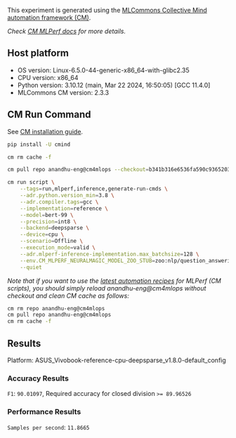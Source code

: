 This experiment is generated using the [MLCommons Collective Mind automation framework (CM)](https://github.com/mlcommons/ck).

*Check [CM MLPerf docs](https://mlcommons.github.io/inference) for more details.*

## Host platform

* OS version: Linux-6.5.0-44-generic-x86_64-with-glibc2.35
* CPU version: x86_64
* Python version: 3.10.12 (main, Mar 22 2024, 16:50:05) [GCC 11.4.0]
* MLCommons CM version: 2.3.3

## CM Run Command

See [CM installation guide](https://github.com/mlcommons/ck/blob/master/docs/installation.md).

```bash
pip install -U cmind

cm rm cache -f

cm pull repo anandhu-eng@cm4mlops --checkout=b341b316e6536fa590c936520301d93b42b0b858

cm run script \
	--tags=run,mlperf,inference,generate-run-cmds \
	--adr.python.version_min=3.8 \
	--adr.compiler.tags=gcc \
	--implementation=reference \
	--model=bert-99 \
	--precision=int8 \
	--backend=deepsparse \
	--device=cpu \
	--scenario=Offline \
	--execution_mode=valid \
	--adr.mlperf-inference-implementation.max_batchsize=128 \
	--env.CM_MLPERF_NEURALMAGIC_MODEL_ZOO_STUB=zoo:nlp/question_answering/obert-large/pytorch/huggingface/squad/pruned95_quant-none-vnni \
	--quiet
```
*Note that if you want to use the [latest automation recipes](https://access.cknowledge.org/playground/?action=scripts) for MLPerf (CM scripts),
 you should simply reload anandhu-eng@cm4mlops without checkout and clean CM cache as follows:*

```bash
cm rm repo anandhu-eng@cm4mlops
cm pull repo anandhu-eng@cm4mlops
cm rm cache -f

```

## Results

Platform: ASUS_Vivobook-reference-cpu-deepsparse_v1.8.0-default_config

### Accuracy Results 
`F1`: `90.01097`, Required accuracy for closed division `>= 89.96526`

### Performance Results 
`Samples per second`: `11.8665`
